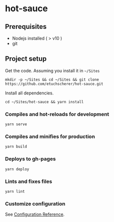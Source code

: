 # hot-sauce

## Prerequisites

* Nodejs installed ( > v10 )
* git

## Project setup

Get the code. Assuming you install it in `~/Sites`

```
mkdir -p ~/Sites && cd ~/Sites && git clone https://github.com/etuchscherer/hot-sauce.git
```

Install all dependencies.

```
cd ~/Sites/hot-sauce && yarn install
```

### Compiles and hot-reloads for development
```
yarn serve
```

### Compiles and minifies for production
```
yarn build
```

### Deploys to gh-pages
```
yarn deploy
```

### Lints and fixes files
```
yarn lint
```

### Customize configuration
See [Configuration Reference](https://cli.vuejs.org/config/).
